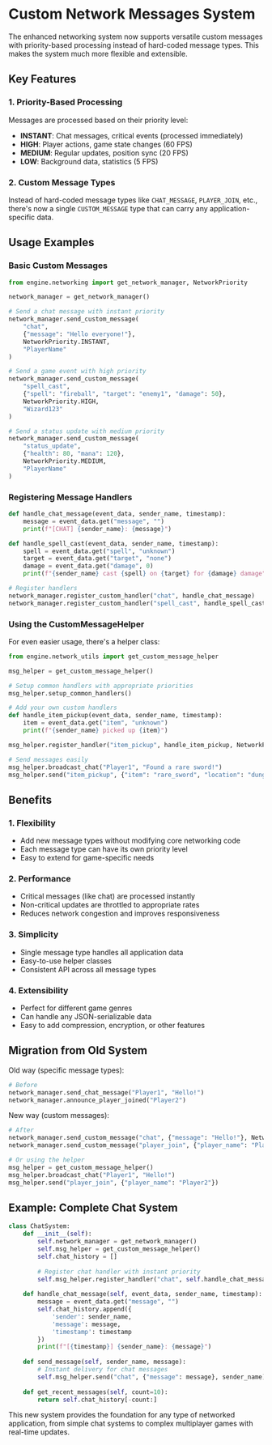 # Custom Network Messages System

The enhanced networking system now supports versatile custom messages with priority-based processing instead of hard-coded message types. This makes the system much more flexible and extensible.

## Key Features

### 1. Priority-Based Processing
Messages are processed based on their priority level:
- **INSTANT**: Chat messages, critical events (processed immediately)
- **HIGH**: Player actions, game state changes (60 FPS)
- **MEDIUM**: Regular updates, position sync (20 FPS)
- **LOW**: Background data, statistics (5 FPS)

### 2. Custom Message Types
Instead of hard-coded message types like `CHAT_MESSAGE`, `PLAYER_JOIN`, etc., there's now a single `CUSTOM_MESSAGE` type that can carry any application-specific data.

## Usage Examples

### Basic Custom Messages

```python
from engine.networking import get_network_manager, NetworkPriority

network_manager = get_network_manager()

# Send a chat message with instant priority
network_manager.send_custom_message(
    "chat", 
    {"message": "Hello everyone!"}, 
    NetworkPriority.INSTANT, 
    "PlayerName"
)

# Send a game event with high priority
network_manager.send_custom_message(
    "spell_cast", 
    {"spell": "fireball", "target": "enemy1", "damage": 50}, 
    NetworkPriority.HIGH, 
    "Wizard123"
)

# Send a status update with medium priority
network_manager.send_custom_message(
    "status_update", 
    {"health": 80, "mana": 120}, 
    NetworkPriority.MEDIUM, 
    "PlayerName"
)
```

### Registering Message Handlers

```python
def handle_chat_message(event_data, sender_name, timestamp):
    message = event_data.get("message", "")
    print(f"[CHAT] {sender_name}: {message}")

def handle_spell_cast(event_data, sender_name, timestamp):
    spell = event_data.get("spell", "unknown")
    target = event_data.get("target", "none")
    damage = event_data.get("damage", 0)
    print(f"{sender_name} cast {spell} on {target} for {damage} damage")

# Register handlers
network_manager.register_custom_handler("chat", handle_chat_message)
network_manager.register_custom_handler("spell_cast", handle_spell_cast)
```

### Using the CustomMessageHelper

For even easier usage, there's a helper class:

```python
from engine.network_utils import get_custom_message_helper

msg_helper = get_custom_message_helper()

# Setup common handlers with appropriate priorities
msg_helper.setup_common_handlers()

# Add your own custom handlers
def handle_item_pickup(event_data, sender_name, timestamp):
    item = event_data.get("item", "unknown")
    print(f"{sender_name} picked up {item}")

msg_helper.register_handler("item_pickup", handle_item_pickup, NetworkPriority.HIGH)

# Send messages easily
msg_helper.broadcast_chat("Player1", "Found a rare sword!")
msg_helper.send("item_pickup", {"item": "rare_sword", "location": "dungeon"}, "Player1")
```

## Benefits

### 1. **Flexibility**
- Add new message types without modifying core networking code
- Each message type can have its own priority level
- Easy to extend for game-specific needs

### 2. **Performance**
- Critical messages (like chat) are processed instantly
- Non-critical updates are throttled to appropriate rates
- Reduces network congestion and improves responsiveness

### 3. **Simplicity**
- Single message type handles all application data
- Easy-to-use helper classes
- Consistent API across all message types

### 4. **Extensibility**
- Perfect for different game genres
- Can handle any JSON-serializable data
- Easy to add compression, encryption, or other features

## Migration from Old System

Old way (specific message types):
```python
# Before
network_manager.send_chat_message("Player1", "Hello!")
network_manager.announce_player_joined("Player2")
```

New way (custom messages):
```python
# After
network_manager.send_custom_message("chat", {"message": "Hello!"}, NetworkPriority.INSTANT, "Player1")
network_manager.send_custom_message("player_join", {"player_name": "Player2"}, NetworkPriority.HIGH)

# Or using the helper
msg_helper = get_custom_message_helper()
msg_helper.broadcast_chat("Player1", "Hello!")
msg_helper.send("player_join", {"player_name": "Player2"})
```

## Example: Complete Chat System

```python
class ChatSystem:
    def __init__(self):
        self.network_manager = get_network_manager()
        self.msg_helper = get_custom_message_helper()
        self.chat_history = []
        
        # Register chat handler with instant priority
        self.msg_helper.register_handler("chat", self.handle_chat_message, NetworkPriority.INSTANT)
    
    def handle_chat_message(self, event_data, sender_name, timestamp):
        message = event_data.get("message", "")
        self.chat_history.append({
            'sender': sender_name,
            'message': message,
            'timestamp': timestamp
        })
        print(f"[{timestamp}] {sender_name}: {message}")
    
    def send_message(self, sender_name, message):
        # Instant delivery for chat messages
        self.msg_helper.send("chat", {"message": message}, sender_name)
    
    def get_recent_messages(self, count=10):
        return self.chat_history[-count:]
```

This new system provides the foundation for any type of networked application, from simple chat systems to complex multiplayer games with real-time updates.
